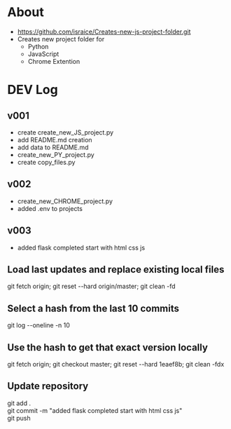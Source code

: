 # About
- https://github.com/israice/Creates-new-js-project-folder.git
- Creates new project folder for 
    - Python
    - JavaScript 
    - Chrome Extention 

# DEV Log
## v001
- create create_new_JS_project.py 
- add README.md creation
- add data to README.md
- create_new_PY_project.py
- create copy_files.py
## v002
- create_new_CHROME_project.py
- added .env to projects
## v003
- added flask completed start with html css js



## Load last updates and replace existing local files
git fetch origin; git reset --hard origin/master; git clean -fd  
## Select a hash from the last 10 commits
git log --oneline -n 10  
## Use the hash to get that exact version locally
git fetch origin; git checkout master; git reset --hard 1eaef8b; git clean -fdx  

## Update repository
git add .  
git commit -m "added flask completed start with html css js"  
git push
